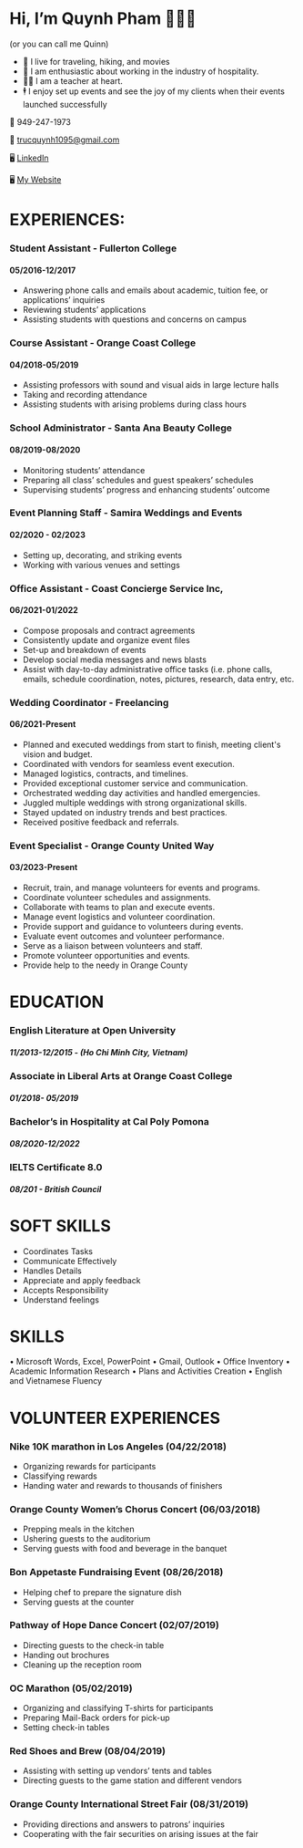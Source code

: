 # Hi, I’m Quynh Pham 👩🏻‍🎓 
(or you can call me Quinn)
- 👀 I live for traveling, hiking, and movies 
- 🤟 I am enthusiastic about working in the industry of hospitality.
- 🧑‍🏫 I am a teacher at heart. 
- 🕴️ I enjoy set up events and see the joy of my clients when their events launched successfully 

📱 949-247-1973

📧 trucquynh1095@gmail.com

🖥️ [LinkedIn](https://linkedin.com/in/quinnphamtheplanner)

🖥️ [My Website](https://quinntheplanner.github.io)

# EXPERIENCES:	
### Student Assistant - Fullerton College 
#### 05/2016-12/2017
* Answering phone calls and emails about academic, tuition fee, or applications’ inquiries
* Reviewing students’ applications
* Assisting students with questions and concerns on campus


### Course Assistant - Orange Coast College
#### 04/2018-05/2019
* Assisting professors with sound and visual aids in large lecture halls
* Taking and recording attendance
* Assisting students with arising problems during class hours

### School Administrator - Santa Ana Beauty College 
#### 08/2019-08/2020
* Monitoring students’ attendance
* Preparing all class’ schedules and guest speakers’ schedules
* Supervising students’ progress and enhancing students’ outcome

### Event Planning Staff - Samira Weddings and Events
#### 02/2020 - 02/2023
* Setting up, decorating, and striking events
* Working with various venues and settings

### Office Assistant - Coast Concierge Service Inc, 
#### 06/2021-01/2022
* Compose proposals and contract agreements
* Consistently update and organize event files
* Set-up and breakdown of events
* Develop social media messages and news blasts
* Assist with day-to-day administrative office tasks (i.e. phone calls, emails, schedule coordination, notes, pictures, research, data entry, etc.

### Wedding Coordinator - Freelancing 
#### 06/2021-Present
* Planned and executed weddings from start to finish, meeting client's vision and budget.
* Coordinated with vendors for seamless event execution.
* Managed logistics, contracts, and timelines.
* Provided exceptional customer service and communication.
* Orchestrated wedding day activities and handled emergencies.
* Juggled multiple weddings with strong organizational skills.
* Stayed updated on industry trends and best practices.
* Received positive feedback and referrals.

### Event Specialist - Orange County United Way
#### 03/2023-Present
* Recruit, train, and manage volunteers for events and programs.
* Coordinate volunteer schedules and assignments.
* Collaborate with teams to plan and execute events.
* Manage event logistics and volunteer coordination.
* Provide support and guidance to volunteers during events.
* Evaluate event outcomes and volunteer performance.
* Serve as a liaison between volunteers and staff.
* Promote volunteer opportunities and events.  
* Provide help to the needy in Orange County

# EDUCATION	

### English Literature at Open University                 
##### 11/2013-12/2015 - (Ho Chi Minh City, Vietnam)

### Associate in Liberal Arts at Orange Coast College     
##### 01/2018- 05/2019         

### Bachelor’s in Hospitality at Cal Poly Pomona
##### 08/2020-12/2022    

### IELTS Certificate 8.0                 
##### 08/201 - British Council

# SOFT SKILLS	

* Coordinates Tasks              
* Communicate Effectively                           
* Handles Details                 
* Appreciate and apply feedback   
* Accepts Responsibility        
* Understand feelings                 

# SKILLS	
•	Microsoft Words, Excel, PowerPoint
•	Gmail, Outlook
•	Office Inventory
•	Academic Information Research
•	Plans and Activities Creation
•	English and Vietnamese Fluency

# VOLUNTEER EXPERIENCES
### Nike 10K marathon in Los Angeles (04/22/2018)
- Organizing rewards for participants
- Classifying rewards
- Handing water and rewards to thousands of finishers

### Orange County Women’s Chorus Concert (06/03/2018)
- Prepping meals in the kitchen
- Ushering guests to the auditorium
- Serving guests with food and beverage in the banquet

### Bon Appetaste Fundraising Event (08/26/2018)
- Helping chef to prepare the signature dish
- Serving guests at the counter

### Pathway of Hope Dance Concert (02/07/2019)
- Directing guests to the check-in table
- Handing out brochures
- Cleaning up the reception room

### OC Marathon (05/02/2019)
- Organizing and classifying T-shirts for participants
- Preparing Mail-Back orders for pick-up
- Setting check-in tables 

### Red Shoes and Brew (08/04/2019)
- Assisting with setting up vendors’ tents and tables
- Directing guests to the game station and different vendors

### Orange County International Street Fair (08/31/2019)
- Providing directions and answers to patrons’ inquiries
- Cooperating with the fair securities on arising issues at the fair
